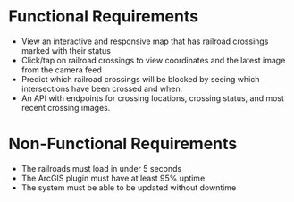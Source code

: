 # Functional Requirements

+ View an interactive and responsive map that has railroad crossings marked with their status
+ Click/tap on railroad crossings to view coordinates and the latest image from the camera feed
+ Predict which railroad crossings will be blocked by seeing which intersections have been crossed and when. 
+ An API with endpoints for crossing locations, crossing status, and most recent crossing images.

# Non-Functional Requirements

+ The railroads must load in under 5 seconds
+ The ArcGIS plugin must have at least 95% uptime
+ The system must be able to be updated without downtime
